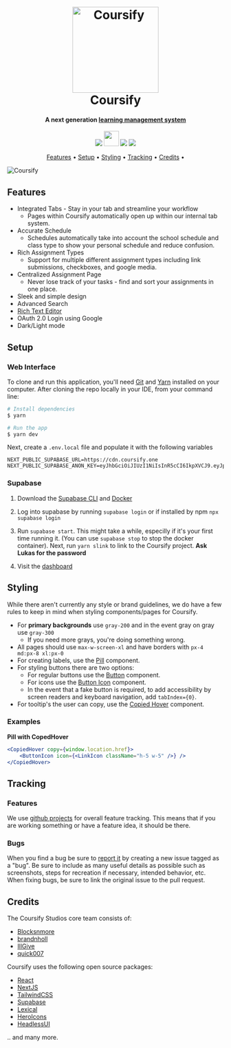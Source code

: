 <h1 align="center">
  <br>
  <a href="https://coursify.dev" target="_blank"><img src="https://cdn.discordapp.com/attachments/1018976233884749917/1095927183001796628/logo.png" alt="Coursify" width="200"></a>
  <br>
Coursify
  <br>
</h1>

<h4 align="center">A next generation <a href="https://en.wikipedia.org/wiki/Learning_management_system">learning management system</a></h4>

<p align="center" >
  <img src="https://forthebadge.com/images/badges/it-works-why.svg">
  <img src="https://forthebadge.com/images/featured/featured-built-with-love.svg" height=35 >
  <img src="https://forthebadge.com/images/badges/made-with-typescript.svg">
  <img src="https://forthebadge.com/images/badges/powered-by-comcast.svg">
</p>

<p align="center">
  <a href="#features">Features</a> •
  <a href="#setup">Setup</a> •
  <a href="#styling">Styling</a> •
  <a href="#tracking">Tracking</a> •
  <a href="#related">Credits</a> •
</p>

![Coursify](https://cdn.discordapp.com/attachments/984948771198746725/1095847122630361300/Previewprojectpreview.png)

## Features

- Integrated Tabs - Stay in your tab and streamline your workflow
  - Pages within Coursify automatically open up within our internal tab system.
- Accurate Schedule
  - Schedules automatically take into account the school schedule and class type to show your personal schedule and reduce confusion.
- Rich Assignment Types
  - Support for multiple different assignment types including link submissions, checkboxes, and google media.
- Centralized Assignment Page
  - Never lose track of your tasks - find and sort your assignments in one place.
- Sleek and simple design
- Advanced Search
- [Rich Text Editor](https://github.com/CoursifyStudios/Dawn)
- OAuth 2.0 Login using Google
- Dark/Light mode

## Setup

### Web Interface

To clone and run this application, you'll need [Git](https://git-scm.com) and [Yarn](https://classic.yarnpkg.com/en/) installed on your computer. After cloning the repo locally in your IDE, from your command line:

```bash
# Install dependencies
$ yarn

# Run the app
$ yarn dev
```

Next, create a `.env.local` file and populate it with the following variables

```
NEXT_PUBLIC_SUPABASE_URL=https://cdn.coursify.one
NEXT_PUBLIC_SUPABASE_ANON_KEY=eyJhbGciOiJIUzI1NiIsInR5cCI6IkpXVCJ9.eyJpc3MiOiJzdXBhYmFzZSIsInJlZiI6ImhocmVoZmZtZHJjanFvd3d2Z3FnIiwicm9sZSI6ImFub24iLCJpYXQiOjE2Njc1MjEyNjgsImV4cCI6MTk4MzA5NzI2OH0.f2YZkZDHL_E81DbpgnwloXUHQ9n7aCW4DF_VNMDcuqM
```

### Supabase

1. Download the [Supabase CLI](https://supabase.com/docs/guides/cli#installation) and [Docker](https://www.docker.com/products/docker-desktop/)

2. Log into supabase by running `supabase login` or if installed by npm `npx supabase login`

3. Run `supabase start`. This might take a while, especilly if it's your first time running it. (You can use `supabase stop` to stop the docker container). Next, run `yarn slink` to link to the Coursify project. **Ask Lukas for the password**

4. Visit the [dashboard](http://localhost:54323)

## Styling

While there aren't currently any style or brand guidelines, we do have a few rules to keep in mind when styling components/pages for Coursify.

- For **primary backgrounds** use `gray-200` and in the event gray on gray use `gray-300`
  - If you need more grays, you're doing something wrong.
- All pages should use `max-w-screen-xl` and have borders with `px-4 md:px-8 xl:px-0`
- For creating labels, use the [Pill](https://github.com/CoursifyStudios/karasu/blob/main/components/misc/pill.tsx#L5-L32) component.
- For styling buttons there are two options:
  - For regular buttons use the [Button](https://github.com/CoursifyStudios/karasu/blob/main/components/misc/button.tsx#L5-L13) component.
  - For icons use the [Button Icon](https://github.com/CoursifyStudios/karasu/blob/main/components/misc/button.tsx#L23-L45) component.
  - In the event that a fake button is required, to add accessibility by screen readers and keyboard navigation, add `tabIndex={0}`.
- For tooltip's the user can copy, use the [Copied Hover](https://github.com/CoursifyStudios/karasu/blob/main/components/misc/pill.tsx#L34-L72) component.

### Examples

**Pill with CopedHover**

```jsx
<CopiedHover copy={window.location.href}>
	<ButtonIcon icon={<LinkIcon className="h-5 w-5" />} />
</CopiedHover>
```

## Tracking

### Features

We use [github projects](https://github.com/orgs/CoursifyStudios/projects/5/views/2) for overall feature tracking. This means that if you are working something or have a feature idea, it should be there.

### Bugs

When you find a bug be sure to [report it](https://github.com/CoursifyStudios/Coursify/issues/new) by creating a new issue tagged as a "bug". Be sure to include as many useful details as possible such as screenshots, steps for recreation if necessary, intended behavior, etc. When fixing bugs, be sure to link the original issue to the pull request.

## Credits

The Coursify Studios core team consists of:

- [Blocksnmore](https://github.com/Blocksnmore)
- [brandnholl](https://github.com/brandnholl)
- [IllGive](https://github.com/IllGive)
- [quick007](https://github.com/quick007)

Coursify uses the following open source packages:

- [React](http://electron.atom.io/)
- [NextJS](https://nodejs.org/)
- [TailwindCSS](https://github.com/chjj/marked)
- [Supabase](http://showdownjs.github.io/showdown/)
- [Lexical](http://codemirror.net/)
- [HeroIcons](https://highlightjs.org/)
- [HeadlessUI]()

.. and many more.
